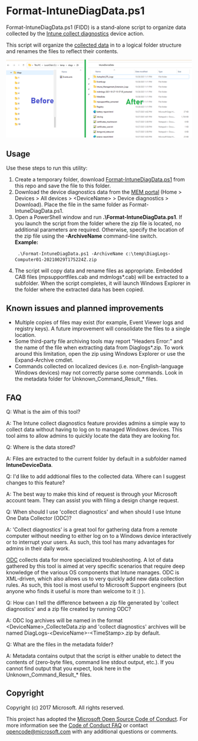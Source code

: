 # Format-IntuneDiagData.ps1

Format-IntuneDiagData.ps1 (FIDD) is a stand-alone script to organize data collected by the [Intune collect diagnostics](https://docs.microsoft.com/en-us/mem/intune/remote-actions/collect-diagnostics) device action.

This script will organize the [collected data](https://docs.microsoft.com/en-us/mem/intune/remote-actions/collect-diagnostics#data-collected) in to a logical folder structure and renames the files to reflect their contents.

![FIDD output](https://github.com/markstan/Format-IntuneDiagData/blob/main/FIDD.png)

## Usage

Use these steps to run this utility:

1. Create a temporary folder, download [Format-IntuneDiagData.ps1](https://raw.githubusercontent.com/markstan/Format-IntuneDiagData/master/Format-IntuneDiagData.ps1) from this repo and save the file to this folder.
1. Download the device diagnostics data from the [MEM portal](https://endpoint.microsoft.com/#blade/Microsoft_Intune_DeviceSettings/DevicesMenu/mDMDevicesPreview) (Home &gt; Devices &gt; All devices &gt; &lt;DeviceName&gt; &gt; Device diagnostics &gt; Download).  Place the file in the same folder as Format-IntuneDiagData.ps1.
1. Open a PowerShell window and run **.\Format-IntuneDiagData.ps1**.  If you launch the script from the folder where the zip file is located, no additional parameters are required.  Otherwise, specify the location of the zip file using the **-ArchiveName**  command-line switch.  
**Example:**
    ```powershell-interactive
     .\Format-IntuneDiagData.ps1 -ArchiveName c:\temp\DiagLogs-Computer01-20210029T175224Z.zip
    ```
1. The script will copy data and rename files as appropriate.  Embedded CAB files (mpsupportfiles.cab and mdmlogs*.cab) will be extracted to a subfolder.  When the script completes, it will launch Windows Explorer in the folder where the  extracted data has been copied.



## Known issues and planned improvements
 
* Multiple copies of files may exist (for example, Event Viewer logs and registry keys).  A future improvement will consolidate the files to a single location.
* Some third-party file archiving tools may report "Headers Error:" and the name of the file when extracting data from Diaglogs*.zip.  To work around this limitation, open the zip using Windows Explorer or use the Expand-Archive cmdlet.
* Commands collected on localized devices (i.e. non-English-language Windows devices) may not correctly parse some commands.  Look in the metadata folder for Unknown_Command_Result_* files.

   
## FAQ


Q: What is the aim of this tool?

A: The Intune collect diagnostics feature provides admins a simple way to collect data without having to log on to managed Windows devices.  This tool aims to allow admins to quickly locate the data they are looking for.

Q: Where is the data stored?

A: Files are extracted to the current folder by default in a subfolder named **IntuneDeviceData**.

Q:  I'd like to add addtional files to the collected data.  Where can I suggest changes to this feature?

A:  The best way to make this kind of request is through your Microsoft account team.  They can assist you with filing a design change request.

Q: When should I use 'collect diagnostics' and when should I use Intune One Data Collector (ODC)?

A: 'Collect diagnostics' is a great tool for gathering data from a remote computer without needing to either log on to a Windows device interactively or to interrupt your users.  As such, this tool has many advantages for admins in their daily work.

[ODC](https://github.com/markstan/IntuneOneDataCollector) collects data for more specialized troubleshooting.  A lot of data gathered by this tool is aimed at very specific scenarios that require deep knowledge of the various OS components that Intune manages.  ODC is XML-driven, which also allows us to very quickly add new data collection rules.  As such, this tool is most useful to Microsoft Support engineers (but anyone who finds it useful is more than welcome to it :) ).

Q: How can I tell the difference between a zip file generated by 'collect diagnostics' and a zip file created by running ODC?

A: ODC log archives will be named in the format &lt;DeviceName&gt;_CollecteData.zip and 'collect diagnostics' archives will be named DiagLogs-&lt;DeviceName&gt;-&lt;TimeStamp&gt;.zip by default.

Q: What are the files in the metadata folder?

A: Metadata contains output that the script is either unable to detect the contents of (zero-byte files, command line stdout output, etc.). If you cannot find output that you expect, look here in the Unknown_Command_Result_* files.


## Copyright
Copyright (c) 2017 Microsoft. All rights reserved.

This project has adopted the [Microsoft Open Source Code of Conduct](https://opensource.microsoft.com/codeofconduct/). For more information see the [Code of Conduct FAQ](https://opensource.microsoft.com/codeofconduct/faq/) or contact [opencode@microsoft.com](mailto:opencode@microsoft.com) with any additional questions or comments.
